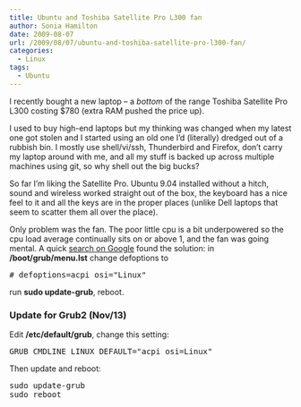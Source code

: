 ```yaml
---
title: Ubuntu and Toshiba Satellite Pro L300 fan
author: Sonia Hamilton
date: 2009-08-07
url: /2009/08/07/ubuntu-and-toshiba-satellite-pro-l300-fan/
categories:
  - Linux
tags:
  - Ubuntu
---
```

I recently bought a new laptop &#8211; a *bottom* of the range Toshiba Satellite Pro L300 costing $780 (extra RAM pushed the price up).

<!--more-->

I used to buy high-end laptops but my thinking was changed when my latest one got stolen and I started using an old one I&#8217;d (literally) dredged out of a rubbish bin. I mostly use shell/vi/ssh, Thunderbird and Firefox, don&#8217;t carry my laptop around with me, and all my stuff is backed up across multiple machines using git, so why shell out the big bucks?

So far I&#8217;m liking the Satellite Pro. Ubuntu 9.04 installed without a hitch, sound and wireless worked straight out of the box, the keyboard has a nice feel to it and all the keys are in the proper places (unlike Dell laptops that seem to scatter them all over the place).

Only problem was the fan. The poor little cpu is a bit underpowered so the cpu load average continually sits on or above 1, and the fan was going mental. A quick [search on Google][1] found the solution: in **/boot/grub/menu.lst** change defoptions to

<pre># defoptions=acpi_osi="Linux"</pre>

run **sudo update-grub**, reboot.

### Update for Grub2 (Nov/13)

Edit **/etc/default/grub**, change this setting:

<pre>GRUB_CMDLINE_LINUX_DEFAULT="acpi_osi=Linux"</pre>

Then update and reboot:

<pre>sudo update-grub
sudo reboot</pre>

 [1]: http://www.google.com.au/search?hl=en&client=firefox-a&rls=com.ubuntu%3Aen-US%3Aunofficial&hs=HTI&q=ubuntu+Toshiba+satellite+pro+L300+cpu+fan&btnG=Search&meta=
